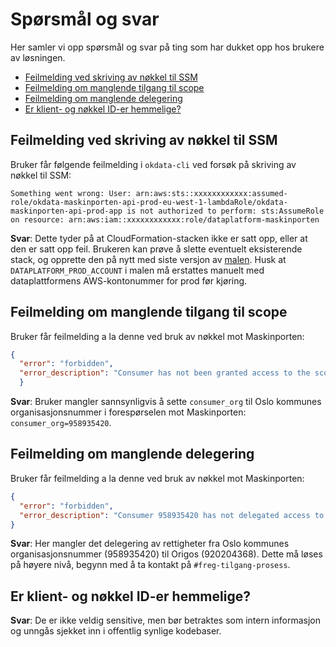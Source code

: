 # Spørsmål og svar

Her samler vi opp spørsmål og svar på ting som har dukket opp hos brukere av
løsningen.

- [Feilmelding ved skriving av nøkkel til SSM](#feilmelding-ved-skriving-av-nøkkel-til-ssm)
- [Feilmelding om manglende tilgang til scope](#feilmelding-om-manglende-tilgang-til-scope)
- [Feilmelding om manglende delegering](#feilmelding-om-manglende-delegering)
- [Er klient- og nøkkel ID-er hemmelige?](#er-klient--og-nøkkel-id-er-hemmelige)

## Feilmelding ved skriving av nøkkel til SSM

Bruker får følgende feilmelding i `okdata-cli` ved forsøk på skriving av nøkkel
til SSM:

```
Something went wrong: User: arn:aws:sts::xxxxxxxxxxxx:assumed-role/okdata-maskinporten-api-prod-eu-west-1-lambdaRole/okdata-maskinporten-api-prod-app is not authorized to perform: sts:AssumeRole on resource: arn:aws:iam::xxxxxxxxxxxx:role/dataplatform-maskinporten
```

**Svar**: Dette tyder på at CloudFormation-stacken ikke er satt opp, eller at
den er satt opp feil. Brukeren kan prøve å slette eventuelt eksisterende stack,
og opprette den på nytt med siste versjon av
[malen](https://github.com/oslokommune/dataplattform/blob/master/origo/registerdata/offentlige-registerdata-3.md#%C3%A5pne-aws-konto).
Husk at `DATAPLATFORM_PROD_ACCOUNT` i malen må erstattes manuelt med
dataplattformens AWS-kontonummer for prod før kjøring.

## Feilmelding om manglende tilgang til scope

Bruker får feilmelding a la denne ved bruk av nøkkel mot Maskinporten:

```json
{
  "error": "forbidden",
  "error_description": "Consumer has not been granted access to the scope folkeregister:deling/offentligutenhjemmel. (correlation id: 2d4fa134-eacb-eae8-63f4-eeb2ea408979)"
  }
```

**Svar**: Bruker mangler sannsynligvis å sette `consumer_org` til Oslo kommunes
organisasjonsnummer i forespørselen mot Maskinporten: `consumer_org=958935420`.

## Feilmelding om manglende delegering

Bruker får feilmelding a la denne ved bruk av nøkkel mot Maskinporten:

```json
{
  "error": "forbidden",
  "error_description": "Consumer 958935420 has not delegated access to the scope folkeregister:deling/offentligutenhjemmel to supplier 920204368. (correlation id: 2d40caf9-ea11-9710-d7fa-82639fe7374f)"
}
```

**Svar**: Her mangler det delegering av rettigheter fra Oslo kommunes
organisasjonsnummer (958935420) til Origos (920204368). Dette må løses på høyere
nivå, begynn med å ta kontakt på `#freg-tilgang-prosess`.

## Er klient- og nøkkel ID-er hemmelige?

**Svar**: De er ikke veldig sensitive, men bør betraktes som intern informasjon
og unngås sjekket inn i offentlig synlige kodebaser.
